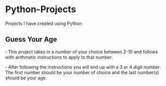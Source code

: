 # Python-Projects
Projects I have created using Python

## Guess Your Age
:white_small_square: This project takes in a number of your choice between 2-10 and follows with arithmetic instructions to apply to that number.

:white_small_square: After following the instructions you will end up with a 3 or 4 digit number. The first number should be your number of choice and the last number(s) should be your age. 
